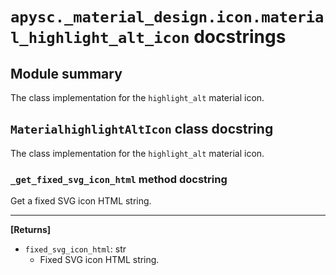 # `apysc._material_design.icon.material_highlight_alt_icon` docstrings

## Module summary

The class implementation for the `highlight_alt` material icon.

## `MaterialhighlightAltIcon` class docstring

The class implementation for the `highlight_alt` material icon.

### `_get_fixed_svg_icon_html` method docstring

Get a fixed SVG icon HTML string.<hr>

**[Returns]**

- `fixed_svg_icon_html`: str
  - Fixed SVG icon HTML string.